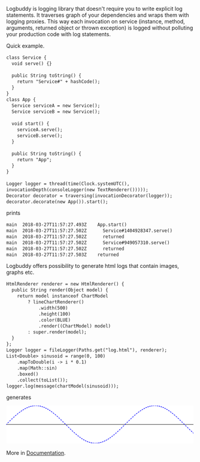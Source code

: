 Logbuddy is logging library that doesn't require you to write explicit log statements.
It traverses graph of your dependencies and wraps them with logging proxies.
This way each invocation on service (instance, method, arguments, returned object or thrown exception) is logged without polluting your production code with log statements.

Quick example.

    class Service {
      void serve() {}

      public String toString() {
        return "Service#" + hashCode();
      }
    }
    class App {
      Service serviceA = new Service();
      Service serviceB = new Service();

      void start() {
        serviceA.serve();
        serviceB.serve();
      }

      public String toString() {
        return "App";
      }
    }

    Logger logger = thread(time(Clock.systemUTC(), invocationDepth(consoleLogger(new TextRenderer()))));
    Decorator decorator = traversing(invocationDecorator(logger));
    decorator.decorate(new App()).start();

prints

```
main  2018-03-27T11:57:27.493Z    App.start()
main  2018-03-27T11:57:27.502Z      Service#1404928347.serve()
main  2018-03-27T11:57:27.502Z      returned
main  2018-03-27T11:57:27.502Z      Service#949057310.serve()
main  2018-03-27T11:57:27.502Z      returned
main  2018-03-27T11:57:27.503Z    returned
```

Logbuddy offers possibility to generate html logs that contain images, graphs etc.

    HtmlRenderer renderer = new HtmlRenderer() {
      public String render(Object model) {
        return model instanceof ChartModel
            ? lineChartRenderer()
                .width(500)
                .height(100)
                .color(BLUE)
                .render((ChartModel) model)
            : super.render(model);
      }
    };
    Logger logger = fileLogger(Paths.get("log.html"), renderer);
    List<Double> sinusoid = range(0, 100)
        .mapToDouble(i -> i * 0.1)
        .map(Math::sin)
        .boxed()
        .collect(toList());
    logger.log(message(chartModel(sinusoid)));

generates

![sinusoid](doc/md/sinusoid.png)

More in [Documentation](doc/md/documentation.md).

